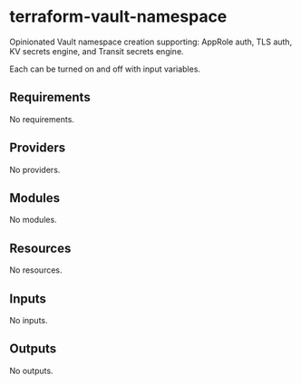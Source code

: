 # terraform-vault-namespace

Opinionated Vault namespace creation supporting: AppRole auth, TLS auth, KV secrets engine, and Transit secrets engine.

Each can be turned on and off with input variables.

<!-- BEGIN_TF_DOCS -->
## Requirements

No requirements.

## Providers

No providers.

## Modules

No modules.

## Resources

No resources.

## Inputs

No inputs.

## Outputs

No outputs.
<!-- END_TF_DOCS -->